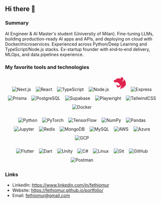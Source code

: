 ## Hi there 👋

### Summary

AI Engineer & AI Master's student (University of Milan). Fine-tuning LLMs, building production-ready AI apps and APIs, and deploying on cloud with Docker/microservices. Experienced across Python/Deep Learning and TypeScript/Node.js stacks. Ex-startup founder with end‑to‑end delivery, MLOps, and data pipelines experience.

### My favorite tools and technologies

<div align="center">
  <p>
    <img alt="Next.js" height="40" style="margin:6px" src="https://cdn.jsdelivr.net/gh/devicons/devicon/icons/nextjs/nextjs-original.svg" />
    <img alt="React" height="40" style="margin:6px" src="https://cdn.jsdelivr.net/gh/devicons/devicon/icons/react/react-original.svg" />
    <img alt="TypeScript" height="40" style="margin:6px" src="https://cdn.jsdelivr.net/gh/devicons/devicon/icons/typescript/typescript-original.svg" />
    <img alt="Node.js" height="40" style="margin:6px" src="https://cdn.jsdelivr.net/gh/devicons/devicon/icons/nodejs/nodejs-original.svg" />
    <img alt="NestJS" height="40" style="margin:6px" src="https://raw.githubusercontent.com/devicons/devicon/master/icons/nestjs/nestjs-plain.svg" />
    <img alt="Express" height="40" style="margin:6px" src="https://cdn.jsdelivr.net/gh/devicons/devicon/icons/express/express-original.svg" />
    <img alt="Prisma" height="40" style="margin:6px" src="https://cdn.jsdelivr.net/gh/devicons/devicon/icons/prisma/prisma-original.svg" />
    <img alt="PostgreSQL" height="40" style="margin:6px" src="https://cdn.jsdelivr.net/gh/devicons/devicon/icons/postgresql/postgresql-original.svg" />
    <img alt="Supabase" height="40" style="margin:6px" src="https://cdn.jsdelivr.net/gh/devicons/devicon/icons/supabase/supabase-original.svg" />
    <img alt="Playwright" height="40" style="margin:6px" src="https://cdn.jsdelivr.net/gh/devicons/devicon/icons/playwright/playwright-original.svg" />
    <img alt="TailwindCSS" height="40" style="margin:6px" src="https://cdn.jsdelivr.net/gh/devicons/devicon/icons/tailwindcss/tailwindcss-original.svg" />
    <img alt="Docker" height="40" style="margin:6px" src="https://cdn.jsdelivr.net/gh/devicons/devicon/icons/docker/docker-original.svg" />
  </p>
  <p>
    <img alt="Python" height="40" style="margin:6px" src="https://cdn.jsdelivr.net/gh/devicons/devicon/icons/python/python-original.svg" />
    <img alt="PyTorch" height="40" style="margin:6px" src="https://cdn.jsdelivr.net/gh/devicons/devicon/icons/pytorch/pytorch-original.svg" />
    <img alt="TensorFlow" height="40" style="margin:6px" src="https://cdn.jsdelivr.net/gh/devicons/devicon/icons/tensorflow/tensorflow-original.svg" />
    <img alt="NumPy" height="40" style="margin:6px" src="https://cdn.jsdelivr.net/gh/devicons/devicon/icons/numpy/numpy-original.svg" />
    <img alt="Pandas" height="40" style="margin:6px" src="https://cdn.jsdelivr.net/gh/devicons/devicon/icons/pandas/pandas-original.svg" />
    <img alt="Jupyter" height="40" style="margin:6px" src="https://cdn.jsdelivr.net/gh/devicons/devicon/icons/jupyter/jupyter-original.svg" />
    <img alt="Redis" height="40" style="margin:6px" src="https://cdn.jsdelivr.net/gh/devicons/devicon/icons/redis/redis-original.svg" />
    <img alt="MongoDB" height="40" style="margin:6px" src="https://cdn.jsdelivr.net/gh/devicons/devicon/icons/mongodb/mongodb-original.svg" />
    <img alt="MySQL" height="40" style="margin:6px" src="https://cdn.jsdelivr.net/gh/devicons/devicon/icons/mysql/mysql-original.svg" />
    <img alt="AWS" height="40" style="margin:6px" src="https://cdn.jsdelivr.net/gh/devicons/devicon/icons/amazonwebservices/amazonwebservices-original-wordmark.svg" />
    <img alt="Azure" height="40" style="margin:6px" src="https://cdn.jsdelivr.net/gh/devicons/devicon/icons/azure/azure-original.svg" />
    <img alt="GCP" height="40" style="margin:6px" src="https://cdn.jsdelivr.net/gh/devicons/devicon/icons/googlecloud/googlecloud-original.svg" />
  </p>
  <p>
    <img alt="Flutter" height="40" style="margin:6px" src="https://cdn.jsdelivr.net/gh/devicons/devicon/icons/flutter/flutter-original.svg" />
    <img alt="Dart" height="40" style="margin:6px" src="https://cdn.jsdelivr.net/gh/devicons/devicon/icons/dart/dart-original.svg" />
    <img alt="Unity" height="40" style="margin:6px" src="https://cdn.jsdelivr.net/gh/devicons/devicon/icons/unity/unity-original.svg" />
    <img alt="C#" height="40" style="margin:6px" src="https://cdn.jsdelivr.net/gh/devicons/devicon/icons/csharp/csharp-original.svg" />
    <img alt="Linux" height="40" style="margin:6px" src="https://cdn.jsdelivr.net/gh/devicons/devicon/icons/linux/linux-original.svg" />
    <img alt="Git" height="40" style="margin:6px" src="https://cdn.jsdelivr.net/gh/devicons/devicon/icons/git/git-original.svg" />
    <img alt="GitHub" height="40" style="margin:6px" src="https://cdn.simpleicons.org/github/ffffff" />
    <img alt="Postman" height="40" style="margin:6px" src="https://cdn.jsdelivr.net/gh/devicons/devicon/icons/postman/postman-original.svg" />
  </p>
</div>

### Links
- LinkedIn: https://www.linkedin.com/in/fethiomur
- Website: https://fethiomur.github.io/portfolio/
- Email: fethiomur@gmail.com